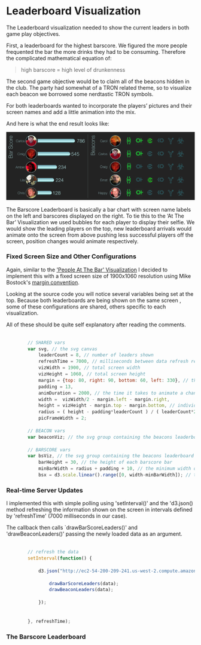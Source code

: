 Leaderboard Visualization
=============

The Leaderboard visualization needed to show the current leaders in both game play objectives.

First, a leaderboard for the highest barscore. We figured the more people frequented the bar the more drinks they had to be consuming.  Therefore the complicated mathematical equation of:

> high barscore = high level of drunkenness

The second game objective would be to claim all of the beacons hidden in the club. The party had somewhat of a TRON related theme, so to visualize each beacon we borrowed some nerdtastic TRON symbols.

For both leaderboards wanted to incorporate the players’ pictures and their screen names and add a little animation into the mix.

And here is what the end result looks like:

![alt text](/img/visualization-banner.jpg "Leaderboard Visualization")

The Barscore Leaderboard is basically a bar chart with screen name labels on the left and barscores displayed on the right. To tie this to the ‘At The Bar’ Visualization we used bubbles for each player to display their selfie. We would show the leading players on the top, new leaderboard arrivals would animate onto the screen from above pushing less successful players off the screen, position changes would animate respectively.

### Fixed Screen Size and Other Configurations

Again, similar to the ['People At The Bar' Visualization](/bar/) I decided to implement this with a fixed screen size of 1900x1060 resolution using Mike Bostock's [margin convention](http://bl.ocks.org/mbostock/3019563).

Looking at the source code you will notice several variables being set at the top. Because both leaderboards are being shown on the same screen , some of these configurations are shared, others specific to each visualization.

All of these should be quite self explanatory after reading the comments.

```javascript
		
		// SHARED vars
		var svg, // the svg canvas
			leaderCount = 8, // number of leaders shown
			refreshTime = 7000, // milliseconds between data refresh requests
			vizWidth = 1900, // total screen width
			vizHeight = 1060, // total screen height
			margin = {top: 80, right: 90, bottom: 60, left: 330}, // the margins of each leaderboard
			padding = 13, 
			animDuration = 2000, // the time it takes to animate a change
			width =  vizWidth/2 - margin.left - margin.right, 
			height = vizHeight - margin.top - margin.bottom, // individual leaderboard height
			radius = ( height - padding*leaderCount ) / ( leaderCount*2 ), // radious of the player selfie
			picFrameWidth = 2;
		
		// BEACON vars	
		var beaconViz; // the svg group containing the beacons leaderboard components
			
		// BARSCORE vars
		var bsViz, // the svg group containing the beacons leaderboard components
			barHeight = 30, // the height of each barscore bar
			minBarWidth = radius + padding + 10, // the minimum width of a bar
			bsx = d3.scale.linear().range([0, width-minBarWidth]); // the x-scale calculating the bar width

```

### Real-time Server Updates

I implemented this with simple polling using 'setInterval()' and the 'd3.json() method refreshing the information shown on the screen in intervals defined by 'refreshTime' (7000 milliseconds in our case).

The callback then calls `drawBarScoreLeaders()' and 'drawBeaconLeaders()' passing the newly loaded data as an argument.

```javascript

		// refresh the data
		setInterval(function() {

			d3.json("http://ec2-54-200-209-241.us-west-2.compute.amazonaws.com/leaderboard/" + leaderCount , function(error, data) {

				drawBarScoreLeaders(data);
				drawBeaconLeaders(data);

			});


		}, refreshTime);

```



### The Barscore Leaderboard



